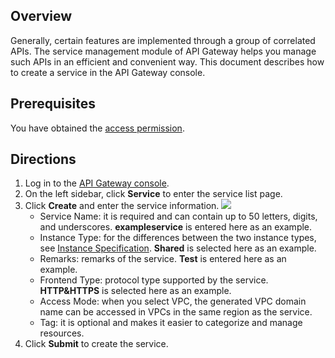## Overview

Generally, certain features are implemented through a group of correlated APIs. The service management module of API Gateway helps you manage such APIs in an efficient and convenient way. This document describes how to create a service in the API Gateway console.

## Prerequisites

You have obtained the [access permission](https://intl.cloud.tencent.com/document/product/628/34889).

## Directions

1. Log in to the [API Gateway console](https://console.cloud.tencent.com/apigateway).
2. On the left sidebar, click **Service** to enter the service list page.
3. Click **Create** and enter the service information.
	 ![](https://qcloudimg.tencent-cloud.cn/raw/46511eef95e119326c7680530765dc45.png)
    - Service Name: it is required and can contain up to 50 letters, digits, and underscores. **exampleservice** is entered here as an example.
    - Instance Type: for the differences between the two instance types, see [Instance Specification](https://intl.cloud.tencent.com/document/product/628/40305). **Shared** is selected here as an example.
    - Remarks: remarks of the service. **Test** is entered here as an example.
    - Frontend Type: protocol type supported by the service. **HTTP&HTTPS** is selected here as an example.
    - Access Mode: when you select VPC, the generated VPC domain name can be accessed in VPCs in the same region as the service.
    - Tag: it is optional and makes it easier to categorize and manage resources.
4. Click **Submit** to create the service.



